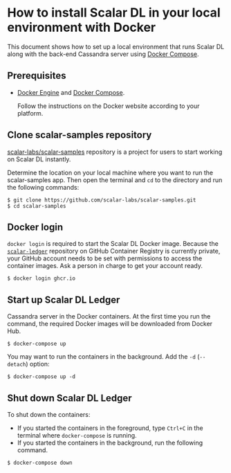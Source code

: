 # How to install Scalar DL in your local environment with Docker

This document shows how to set up a local environment that runs Scalar DL
along with the back-end Cassandra server using [Docker
Compose](https://docs.docker.com/compose/).

## Prerequisites

- [Docker Engine](https://docs.docker.com/engine/) and [Docker Compose](https://docs.docker.com/compose/).

    Follow the instructions on the Docker website according to your platform.


## Clone scalar-samples repository

[scalar-labs/scalar-samples](https://github.com/scalar-labs/scalar-samples)
repository is a project for users to start working on Scalar DL instantly.

Determine the location on your local machine where you want to run the
scalar-samples app. Then open the terminal and `cd` to the directory and run the
following commands:

```
$ git clone https://github.com/scalar-labs/scalar-samples.git
$ cd scalar-samples
```

## Docker login

`docker login` is required to start the Scalar DL Docker image. Because the
[`scalar-ledger`](https://github.com/orgs/scalar-labs/packages/container/package/scalar-ledger) repository
on GitHub Container Registry is currently private, your GitHub account needs to be set with permissions to access the container images.
Ask a person in charge to get your account ready.

```
$ docker login ghcr.io
```

## Start up Scalar DL Ledger

Cassandra server in the Docker containers. At the first time you run the
command, the required Docker images will be downloaded from Docker Hub.

```
$ docker-compose up
```

You may want to run the containers in the background. Add the `-d` (`--detach`) option:

```
$ docker-compose up -d
```

## Shut down Scalar DL Ledger

To shut down the containers:

- If you started the containers in the foreground, type `Ctrl+C` in the terminal
  where `docker-compose` is running.
- If you started the containers in the background, run the following command.

```
$ docker-compose down
```

